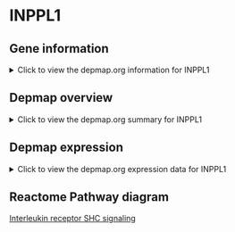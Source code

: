 <h1>INPPL1</h1>

<h2>Gene information</h2>
<details>
  <summary>Click to view the depmap.org information for INPPL1</summary>
  <iframe src="https://depmap.org/portal/gene/INPPL1?tab=about" style="border:none;width:100%;height:800px"></iframe>
</details>

<h2>Depmap overview</h2>
<details>
  <summary>Click to view the depmap.org summary for INPPL1</summary>
  <iframe src="https://depmap.org/portal/gene/INPPL1?tab=overview" style="border:none;width:100%;height:800px"></iframe>
</details>

<h2>Depmap expression</h2>
<details>
  <summary>Click to view the depmap.org expression data for INPPL1</summary>
  <iframe src="https://depmap.org/portal/gene/INPPL1?tab=characterization" style="border:none;width:100%;height:800px"></iframe>
</details>



<h2>Reactome Pathway diagram</h2>
<a href="https://reactome.org/PathwayBrowser/#/R-HSA-912526" target="_BLANK">Interleukin receptor SHC signaling</a>




